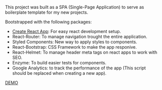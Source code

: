 This project was built as a SPA (Single-Page Application) to serve as boilerplate template for my new projects.

Bootstrapped with the following packages:
- [Create React App](https://github.com/facebookincubator/create-react-app): For easy react development setup.
- React-Router: To manage navigation trought the entire application.
- Styled Components: New way to apply styles to components.
- React-Bootstrap: CSS Framework to make the app responive.
- React-Helmet: To manage header meta tags on react apps to work with SEO.
- Enzyme: To build easier tests for components.
- Google Analytics: to track the performance of the app (This script should be replaced when creating a new app).


[DEMO](https://nameless-hollows-68348.herokuapp.com/)